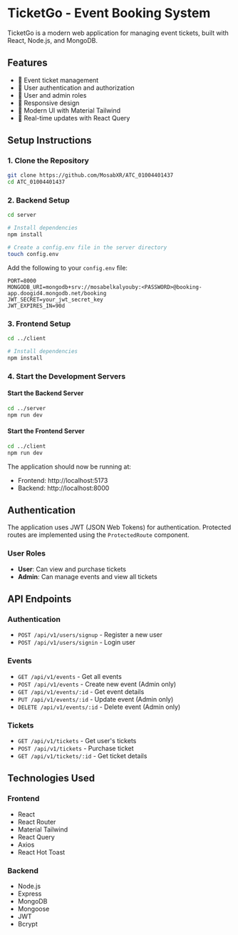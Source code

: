 # TicketGo - Event Booking System

TicketGo is a modern web application for managing event tickets, built with React, Node.js, and MongoDB.

## Features

- 🎫 Event ticket management
- 🔐 User authentication and authorization
- 👤 User and admin roles
- 📱 Responsive design
- 🎨 Modern UI with Material Tailwind
- 🔄 Real-time updates with React Query

## Setup Instructions

### 1. Clone the Repository

```bash
git clone https://github.com/MosabXR/ATC_01004401437
cd ATC_01004401437
```

### 2. Backend Setup

```bash
cd server

# Install dependencies
npm install

# Create a config.env file in the server directory
touch config.env
```

Add the following to your `config.env` file:

```env
PORT=8000
MONGODB_URI=mongodb+srv://mosabelkalyouby:<PASSWORD>@booking-app.doogid4.mongodb.net/booking
JWT_SECRET=your_jwt_secret_key
JWT_EXPIRES_IN=90d
```

### 3. Frontend Setup

```bash
cd ../client

# Install dependencies
npm install

```

### 4. Start the Development Servers

#### Start the Backend Server

```bash
cd ../server
npm run dev
```

#### Start the Frontend Server

```bash
cd ../client
npm run dev
```

The application should now be running at:

- Frontend: http://localhost:5173
- Backend: http://localhost:8000

## Authentication

The application uses JWT (JSON Web Tokens) for authentication. Protected routes are implemented using the `ProtectedRoute` component.

### User Roles

- **User**: Can view and purchase tickets
- **Admin**: Can manage events and view all tickets

## API Endpoints

### Authentication

- `POST /api/v1/users/signup` - Register a new user
- `POST /api/v1/users/signin` - Login user

### Events

- `GET /api/v1/events` - Get all events
- `POST /api/v1/events` - Create new event (Admin only)
- `GET /api/v1/events/:id` - Get event details
- `PUT /api/v1/events/:id` - Update event (Admin only)
- `DELETE /api/v1/events/:id` - Delete event (Admin only)

### Tickets

- `GET /api/v1/tickets` - Get user's tickets
- `POST /api/v1/tickets` - Purchase ticket
- `GET /api/v1/tickets/:id` - Get ticket details

## Technologies Used

### Frontend

- React
- React Router
- Material Tailwind
- React Query
- Axios
- React Hot Toast

### Backend

- Node.js
- Express
- MongoDB
- Mongoose
- JWT
- Bcrypt
